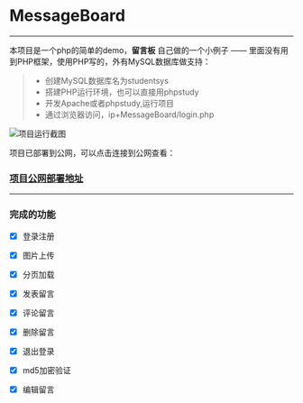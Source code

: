 # MessageBoard

------

本项目是一个php的简单的demo，**留言板** 自己做的一个小例子 —— 里面没有用到PHP框架，使用PHP写的，外有MySQL数据库做支持：

> * 创建MySQL数据库名为studentsys
> * 搭建PHP运行环境，也可以直接用phpstudy
> * 开发Apache或者phpstudy,运行项目
> * 通过浏览器访问，ip+MessageBoard/login.php

![项目运行截图](https://icon-img.oss-cn-beijing.aliyuncs.com/image/%E9%A1%B9%E7%9B%AE%E8%BF%90%E8%A1%8C%E6%88%AA%E5%9B%BE.png)

项目已部署到公网，可以点击连接到公网查看：

### [项目公网部署地址](http://120.79.135.62/login.php)
------


###  完成的功能

- [x] 登录注册
- [x] 图片上传
- [x] 分页加载
- [x] 发表留言
- [x] 评论留言
- [x] 删除留言
- [x] 退出登录
- [x] md5加密验证
- [x] 编辑留言

